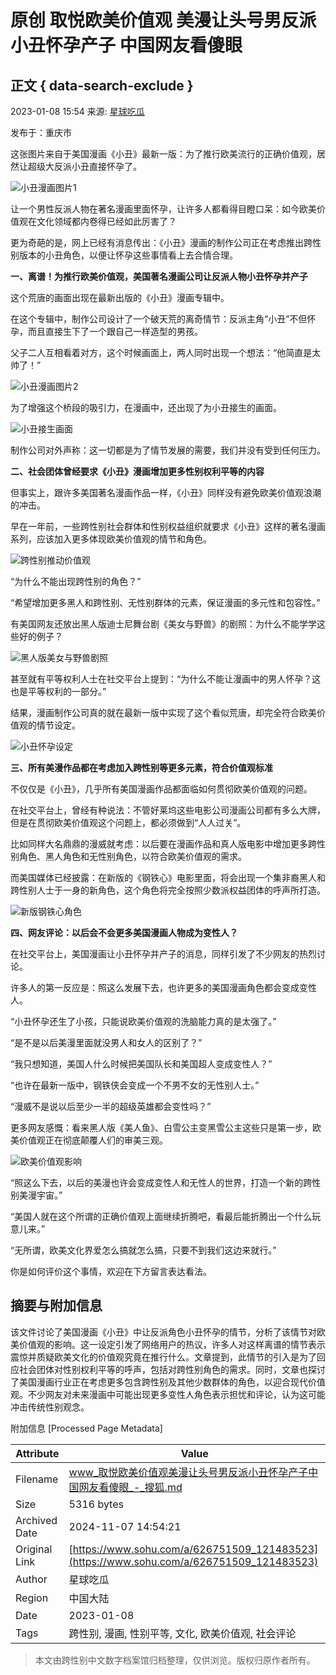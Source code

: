 # 原创 取悦欧美价值观 美漫让头号男反派小丑怀孕产子 中国网友看傻眼

## 正文 { data-search-exclude }


2023-01-08 15:54 来源: [星球吃瓜](https://www.sohu.com/a/626751509_121483523?spm=smpc.content-abroad.content.1.1730991227909ZAKbx8Z)

发布于：重庆市

这张图片来自于美国漫画《小丑》最新一版：为了推行欧美流行的正确价值观，居然让超级大反派小丑直接怀孕了。

![小丑漫画图片1](//p9.itc.cn/images01/20230108/ca94b00963e4421dabbfffab0957b084.jpeg)

让一个男性反派人物在著名漫画里面怀孕，让许多人都看得目瞪口呆：如今欧美价值观在文化领域都内卷得已经如此厉害了？

更为奇葩的是，网上已经有消息传出：《小丑》漫画的制作公司正在考虑推出跨性别版本的小丑角色，以便让怀孕这些事情看上去合情合理。

**一、离谱！为推行欧美价值观，美国著名漫画公司让反派人物小丑怀孕并产子**

这个荒唐的画面出现在最新出版的《小丑》漫画专辑中。

在这个专辑中，制作公司设计了一个破天荒的离奇情节：反派主角“小丑”不但怀孕，而且直接生下了一个跟自己一样造型的男孩。

父子二人互相看着对方，这个时候画面上，两人同时出现一个想法：“他简直是太帅了！”

![小丑漫画图片2](//p9.itc.cn/images01/20230108/d9270f5735c2450b8271bd0f001a2393.jpeg)

为了增强这个桥段的吸引力，在漫画中，还出现了为小丑接生的画面。

![小丑接生画面](//p3.itc.cn/images01/20230108/4c0d5a8993834a17b406649aec1e9823.png)

制作公司对外声称：这一切都是为了情节发展的需要，我们并没有受到任何压力。

**二、社会团体曾经要求《小丑》漫画增加更多性别权利平等的内容**

但事实上，跟许多美国著名漫画作品一样，《小丑》同样没有避免欧美价值观浪潮的冲击。

早在一年前，一些跨性别社会群体和性别权益组织就要求《小丑》这样的著名漫画系列，应该加入更多体现欧美价值观的情节和角色。

![跨性别推动价值观](//p6.itc.cn/images01/20230108/fb9b693e64104188aef19e0904b8fbfe.png)

“为什么不能出现跨性别的角色？”

“希望增加更多黑人和跨性别、无性别群体的元素，保证漫画的多元性和包容性。”

有美国网友还放出黑人版迪士尼舞台剧《美女与野兽》的剧照：为什么不能学学这些好的例子？

![黑人版美女与野兽剧照](//p2.itc.cn/images01/20230108/cdaf1cb75440440ea29234a8627b715e.jpeg)

甚至就有平等权利人士在社交平台上提到：“为什么不能让漫画中的男人怀孕？这也是平等权利的一部分。”

结果，漫画制作公司真的就在最新一版中实现了这个看似荒唐，却完全符合欧美价值观的情节设定。

![小丑怀孕设定](//p5.itc.cn/images01/20230108/e53efdf37e8748d485b3e6cfac867ab0.png)

**三、所有美漫作品都在考虑加入跨性别等更多元素，符合价值观标准**

不仅仅是《小丑》，几乎所有美国漫画作品都面临如何贯彻欧美价值观的问题。

在社交平台上，曾经有种说法：不管好莱坞这些电影公司漫画公司都有多么大牌，但是在贯彻欧美价值观这个问题上，都必须做到“人人过关”。

比如同样大名鼎鼎的漫威就考虑：以后要在漫画作品和真人版电影中增加更多跨性别角色、黑人角色和无性别角色，以符合欧美价值观的需求。

而美国媒体已经披露：在新版的《钢铁心》电影里面，将会出现一个集非裔黑人和跨性别人士于一身的新角色，这个角色将完全按照少数派权益团体的呼声所打造。

![新版钢铁心角色](//p0.itc.cn/images01/20230108/72b207c5a2d548ac804b309cd4267156.png)

**四、网友评论：以后会不会更多美国漫画人物成为变性人？**

在社交平台上，美国漫画让小丑怀孕并产子的消息，同样引发了不少网友的热烈讨论。

许多人的第一反应是：照这么发展下去，也许更多的美国漫画角色都会变成变性人。

“小丑怀孕还生了小孩，只能说欧美价值观的洗脑能力真的是太强了。”

“是不是以后美漫里面就没男人和女人的区别了？”

“我只想知道，美国人什么时候把美国队长和美国超人变成变性人？”

“也许在最新一版中，钢铁侠会变成一个不男不女的无性别人士。”

“漫威不是说以后至少一半的超级英雄都会变性吗？”

更多网友感慨：看来黑人版《美人鱼》、白雪公主变黑雪公主这些只是第一步，欧美价值观正在彻底颠覆人们的审美三观。

![欧美价值观影响](//p0.itc.cn/images01/20230108/4482e5f1c7884d2aa83bc93c678b78fc.png)

“照这么下去，以后的美漫也许会变成变性人和无性人的世界，打造一个新的跨性别美漫宇宙。”

“美国人就在这个所谓的正确价值观上面继续折腾吧，看最后能折腾出一个什么玩意儿来。”

“无所谓，欧美文化界爱怎么搞就怎么搞，只要不到我们这边来就行。”

你是如何评价这个事情，欢迎在下方留言表达看法。

## 摘要与附加信息

<!-- tcd_abstract -->
该文件讨论了美国漫画《小丑》中让反派角色小丑怀孕的情节，分析了该情节对欧美价值观的影响。这一设定引发了网络用户的热议，许多人对这样离谱的情节表示震惊并质疑欧美文化的价值观究竟在推行什么。文章提到，此情节的引入是为了回应社会团体对性别权利平等的呼声，包括对跨性别角色的需求。同时，文章也探讨了美国漫画行业正在考虑更多包含跨性别及其他少数群体的角色，以迎合现代价值观。不少网友对未来漫画中可能出现更多变性人角色表示担忧和评论，认为这可能冲击传统性别观念。
<!-- tcd_abstract_end -->

附加信息 [Processed Page Metadata]

| Attribute       | Value                                  |
|-----------------|----------------------------------------|
| Filename        | www_取悦欧美价值观美漫让头号男反派小丑怀孕产子中国网友看傻眼_-_搜狐.md                             |
| Size            | 5316 bytes                           |
| Archived Date   | 2024-11-07 14:54:21                             |
| Original Link   | [https://www.sohu.com/a/626751509_121483523](https://www.sohu.com/a/626751509_121483523)                       |
| Author          | 星球吃瓜                               |
| Region          | 中国大陆                               |
| Date            | 2023-01-08                                 |
| Tags            | 跨性别, 漫画, 性别平等, 文化, 欧美价值观, 社会评论                                 |
>
> 本文由跨性别中文数字档案馆归档整理，仅供浏览。版权归原作者所有。
>